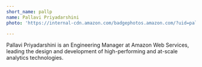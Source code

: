 ```yaml
---
short_name: pallp
name: Pallavi Priyadarshini
photo: 'https://internal-cdn.amazon.com/badgephotos.amazon.com/?uid=pallp'

---
```


Pallavi Priyadarshini is an Engineering Manager at Amazon Web Services, leading the design and development of high-performing and at-scale analytics technologies.

